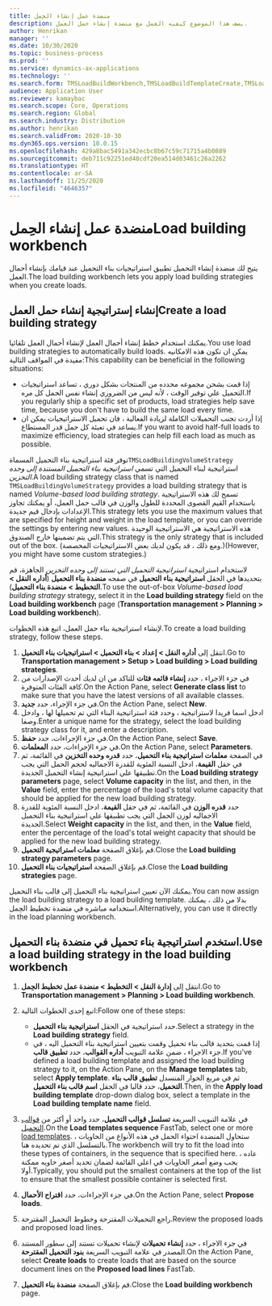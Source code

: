 ```yaml
---
title: منضدة عمل إنشاء الحِمل
description: يصف هذا الموضوع كيفيه العمل مع منضدة إنشاء حمل العمل.
author: Henrikan
manager: ''
ms.date: 10/30/2020
ms.topic: business-process
ms.prod: ''
ms.service: dynamics-ax-applications
ms.technology: ''
ms.search.form: TMSLoadBuildWorkbench,TMSLoadBuildTemplateCreate,TMSLoadBuildStrategy
audience: Application User
ms.reviewer: kamaybac
ms.search.scope: Core, Operations
ms.search.region: Global
ms.search.industry: Distribution
ms.author: henrikan
ms.search.validFrom: 2020-10-30
ms.dyn365.ops.version: 10.0.15
ms.openlocfilehash: 429a8bac5491a342ecbc8b67c59c71715a4b0889
ms.sourcegitcommit: deb711c92251ed48cdf20ea514d03461c26a2262
ms.translationtype: HT
ms.contentlocale: ar-SA
ms.lasthandoff: 11/25/2020
ms.locfileid: "4646357"
---
```

# <a name="load-building-workbench"></a><span data-ttu-id="ce596-103">منضدة عمل إنشاء الحِمل</span><span class="sxs-lookup"><span data-stu-id="ce596-103">Load building workbench</span></span>

<span data-ttu-id="ce596-104">يتيح لك منضدة إنشاء التحميل تطبيق استراتيجيات بناء التحميل عند قيامك بإنشاء أحمال العمل.</span><span class="sxs-lookup"><span data-stu-id="ce596-104">The load building workbench lets you apply load building strategies when you create loads.</span></span>

## <a name="create-a-load-building-strategy"></a><span data-ttu-id="ce596-105">إنشاء إستراتيجية إنشاء حمل العمل</span><span class="sxs-lookup"><span data-stu-id="ce596-105">Create a load building strategy</span></span>

<span data-ttu-id="ce596-106">يمكنك استخدام خطط إنشاء أحمال العمل لإنشاء أحمال العمل تلقائيا.</span><span class="sxs-lookup"><span data-stu-id="ce596-106">You use load building strategies to automatically build loads.</span></span> <span data-ttu-id="ce596-107">يمكن ان تكون هذه الامكانيه مفيدة في المواقف التالية:</span><span class="sxs-lookup"><span data-stu-id="ce596-107">This capability can be beneficial in the following situations:</span></span>

- <span data-ttu-id="ce596-108">إذا قمت بشحن مجموعه محدده من المنتجات بشكل دوري ، تساعد استراتيجيات التحميل علي توفير الوقت ، لأنه ليس من الضروري إنشاء نفس الحمل كل مره.</span><span class="sxs-lookup"><span data-stu-id="ce596-108">If you regularly ship a specific set of products, load strategies help save time, because you don't have to build the same load every time.</span></span>
- <span data-ttu-id="ce596-109">إذا أردت تجنب التحميلات الكاملة لزيادة الفعالية ، فان تحميل الاستراتيجيات يمكن ان يساعد في تعبئة كل حمل قدر المستطاع.</span><span class="sxs-lookup"><span data-stu-id="ce596-109">If you want to avoid half-full loads to maximize efficiency, load strategies can help fill each load as much as possible.</span></span>

<span data-ttu-id="ce596-110">توفر فئة استراتيجية بناء التحميل المسماة`TMSLoadBuildingVolumeStrategy` استراتيجية لبناء التحميل التي تسمي *استراتيجية بناء التحميل المستندة إلى وحده التخزين*.</span><span class="sxs-lookup"><span data-stu-id="ce596-110">A load building strategy class that is named `TMSLoadBuildingVolumeStrategy` provides a load building strategy that is named *Volume-based load building strategy*.</span></span> <span data-ttu-id="ce596-111">تسمح لك هذه الاستراتيجية باستخدام القيم القصوى المحددة للطول والوزن في قالب حمل العمل، أو يمكنك تجاوز الإعدادات بإدخال قيم جديدة.</span><span class="sxs-lookup"><span data-stu-id="ce596-111">This strategy lets you use the maximum values that are specified for height and weight in the load template, or you can override the settings by entering new values.</span></span> <span data-ttu-id="ce596-112">هذه الاستراتيجية هي الاستراتيجية الوحيدة التي يتم تضمينها خارج الصندوق.</span><span class="sxs-lookup"><span data-stu-id="ce596-112">This strategy is the only strategy that is included out of the box.</span></span> <span data-ttu-id="ce596-113">(ومع ذلك ، قد يكون لديك بعض الاستراتيجيات المخصصة.)</span><span class="sxs-lookup"><span data-stu-id="ce596-113">(However, you might have some custom strategies.)</span></span>

<span data-ttu-id="ce596-114">لاستخدام استراتيجية *استراتيجية التحميل التي تستند إلى وحده التخزين* الجاهزة، قم بتحديدها في الحقل **استراتيجية بناء التحميل** في صفحه **منضدة بناء التحميل** (**أداره النقل &gt; التخطيط  &gt; منضدة بناء التحميل**).</span><span class="sxs-lookup"><span data-stu-id="ce596-114">To use the out-of-box *Volume-based load building strategy* strategy, select it in the **Load building strategy** field on the **Load building workbench** page (**Transportation management &gt; Planning &gt; Load building workbench**).</span></span>

<span data-ttu-id="ce596-115">لإنشاء استراتيجية بناء حمل العمل، اتبع هذه الخطوات.</span><span class="sxs-lookup"><span data-stu-id="ce596-115">To create a load building strategy, follow these steps.</span></span>

1. <span data-ttu-id="ce596-116">انتقل إلى **أداره النقل &gt; إعداد &gt; بناء التحميل &gt; استراتيجيات بناء التحميل**.</span><span class="sxs-lookup"><span data-stu-id="ce596-116">Go to **Transportation management &gt; Setup &gt; Load building &gt; Load building strategies**.</span></span>
1. <span data-ttu-id="ce596-117">في جزء الاجراء ، حدد **إنشاء قائمه فئات** للتاكد من ان لديك أحدث الإصدارات من كافة الفئات المتوفرة.</span><span class="sxs-lookup"><span data-stu-id="ce596-117">On the Action Pane, select **Generate class list** to make sure that you have the latest versions of all available classes.</span></span>
1. <span data-ttu-id="ce596-118">في جزء الإجراء، حدد **جديد**.</span><span class="sxs-lookup"><span data-stu-id="ce596-118">On the Action Pane, select **New**.</span></span>
1. <span data-ttu-id="ce596-119">ادخل اسما فريدا لاستراتيجية ، وحدد فئة استراتيجية البناء التي تم تحميلها لها ، وادخل وصفا.</span><span class="sxs-lookup"><span data-stu-id="ce596-119">Enter a unique name for the strategy, select the load building strategy class for it, and enter a description.</span></span>
1. <span data-ttu-id="ce596-120">في جزء الإجراءات، حدد **حفظ**.</span><span class="sxs-lookup"><span data-stu-id="ce596-120">On the Action Pane, select **Save**.</span></span>
1. <span data-ttu-id="ce596-121">في جزء الإجراءات، حدد **المعلمات**.</span><span class="sxs-lookup"><span data-stu-id="ce596-121">On the Action Pane, select **Parameters**.</span></span>
1. <span data-ttu-id="ce596-122">في الصفحة **معلمات استراتيجية بناء التحميل**، حدد **قدره وحده التخزين** في القائمة، ثم في حقل **القيمة**، ادخل النسبة المئوية للقدرة الاجماليه لحجم الحمل التي يجب تطبيقها علي استراتيجية إنشاء التحميل الجديدة.</span><span class="sxs-lookup"><span data-stu-id="ce596-122">On the **Load building strategy parameters** page, select **Volume capacity** in the list, and then, in the **Value** field, enter the percentage of the load's total volume capacity that should be applied for the new load building strategy.</span></span>
1. <span data-ttu-id="ce596-123">حدد **قدره الوزن** في القائمة، ثم في حقل **القيمة**، ادخل النسبة المئوية للقدرة الاجماليه لوزن الحمل التي يجب تطبيقها علي استراتيجية بناء التحميل الجديدة.</span><span class="sxs-lookup"><span data-stu-id="ce596-123">Select **Weight capacity** in the list, and then, in the **Value** field, enter the percentage of the load's total weight capacity that should be applied for the new load building strategy.</span></span>
1. <span data-ttu-id="ce596-124">قم بإغلاق الصفحة **معلمات استراتيجية التحميل**.</span><span class="sxs-lookup"><span data-stu-id="ce596-124">Close the **Load building strategy parameters** page.</span></span>
1. <span data-ttu-id="ce596-125">قم بإغلاق الصفحة **استراتيجيات بناء التحميل**.</span><span class="sxs-lookup"><span data-stu-id="ce596-125">Close the **Load building strategies** page.</span></span>

<span data-ttu-id="ce596-126">يمكنك الآن تعيين استراتيجية بناء التحميل إلى قالب بناء التحميل.</span><span class="sxs-lookup"><span data-stu-id="ce596-126">You can now assign the load building strategy to a load building template.</span></span> <span data-ttu-id="ce596-127">بدلا من ذلك ، يمكنك استخدامه مباشره في منضدة تخطيط الحِمل.</span><span class="sxs-lookup"><span data-stu-id="ce596-127">Alternatively, you can use it directly in the load planning workbench.</span></span>

## <a name="use-a-load-building-strategy-in-the-load-building-workbench"></a><span data-ttu-id="ce596-128">استخدم استراتيجية بناء تحميل في منضدة بناء التحميل.</span><span class="sxs-lookup"><span data-stu-id="ce596-128">Use a load building strategy in the load building workbench</span></span>

1. <span data-ttu-id="ce596-129">انتقل إلى **إدارة النقل &gt; التخطيط &gt; منضدة عمل تخطيط الحِمل‬**.</span><span class="sxs-lookup"><span data-stu-id="ce596-129">Go to **Transportation management &gt; Planning &gt; Load building workbench**.</span></span>
1. <span data-ttu-id="ce596-130">اتبع إحدى الخطوات التالية:</span><span class="sxs-lookup"><span data-stu-id="ce596-130">Follow one of these steps:</span></span>

    - <span data-ttu-id="ce596-131">حدد استراتيجية في الحقل **استراتيجية بناء التحميل**.</span><span class="sxs-lookup"><span data-stu-id="ce596-131">Select a strategy in the **Load building strategy** field.</span></span>
    - <span data-ttu-id="ce596-132">إذا قمت بتحديد قالب بناء تحميل وقمت بتعيين استراتيجية بناء التحميل اليه ، في جزء الاجراء ، ضمن علامة التبويب **أداره القوالب**، حدد **تطبيق قالب**.</span><span class="sxs-lookup"><span data-stu-id="ce596-132">If you've defined a load building template and assigned the load building strategy to it, on the Action Pane, on the **Manage templates** tab, select **Apply template**.</span></span> <span data-ttu-id="ce596-133">ثم في مربع الحوار المنسدل **تطبيق قالب بناء التحميل**، حدد قالبا في الحقل **اسم قالب بناء التحميل**.</span><span class="sxs-lookup"><span data-stu-id="ce596-133">Then, in the **Apply load building template** drop-down dialog box, select a template in the **Load building template name** field.</span></span>

1. <span data-ttu-id="ce596-134">في علامة التبويب السريعة **تسلسل قوالب التحميل**، حدد واحد أو أكثر من [قوالب التحميل](load-template.md).</span><span class="sxs-lookup"><span data-stu-id="ce596-134">On the **Load templates sequence** FastTab, select one or more [load templates](load-template.md).</span></span> <span data-ttu-id="ce596-135">ستحاول المنضدة احتواء الحمل في هذه الأنواع من الحاويات ، بالتسلسل الذي تم تحديده هنا.</span><span class="sxs-lookup"><span data-stu-id="ce596-135">The workbench will try to fit the load into these types of containers, in the sequence that is specified here.</span></span> <span data-ttu-id="ce596-136">عاده ، يجب وضع أصغر الحاويات في اعلي القائمة لضمان تحديد أصغر حاويه ممكنة أولا.</span><span class="sxs-lookup"><span data-stu-id="ce596-136">Typically, you should put the smallest containers at the top of the list to ensure that the smallest possible container is selected first.</span></span>
1. <span data-ttu-id="ce596-137">في جزء الإجراءات، حدد **اقتراح الأحمال**.</span><span class="sxs-lookup"><span data-stu-id="ce596-137">On the Action Pane, select **Propose loads**.</span></span>
1. <span data-ttu-id="ce596-138">راجع التحميلات المقترحة وخطوط التحميل المقترحة.</span><span class="sxs-lookup"><span data-stu-id="ce596-138">Review the proposed loads and proposed load lines.</span></span>
1. <span data-ttu-id="ce596-139">في جزء الاجراء ، حدد **إنشاء تحميلات** لإنشاء تحميلات تستند إلى سطور المستند المصدر في علامة التبويب السريعة **بنود التحميل المقترحة**.</span><span class="sxs-lookup"><span data-stu-id="ce596-139">On the Action Pane, select **Create loads** to create loads that are based on the source document lines on the **Proposed load lines** FastTab.</span></span>
1. <span data-ttu-id="ce596-140">قم بإغلاق الصفحة **منضدة بناء التحميل**.</span><span class="sxs-lookup"><span data-stu-id="ce596-140">Close the **Load building workbench** page.</span></span>
